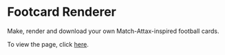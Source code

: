 # Footcard Renderer
Make, render and download your own Match-Attax-inspired football cards.

To view the page, click [here](https://aleifericsson.github.io/footcard-renderer/).
